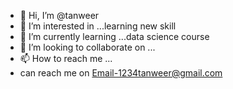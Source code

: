 - 👋 Hi, I’m @tanweer
- 👀 I’m interested in ...learning new skill
- 🌱 I’m currently learning ...data science course
- 💞️ I’m looking to collaborate on ...
- 📫 How to reach me ...
- can reach me on Email-1234tanweer@gmail.com

<!---
tanweer1234/tanweer1234 is a ✨ special ✨ repository because its `README.md` (this file) appears on your GitHub profile.
You can click the Preview link to take a look at your changes.
--->
